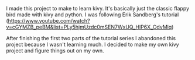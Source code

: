 I made this project to make to learn kivy. It's basically just the classic flappy bird made with kivy and python.
I was following Erik Sandberg's tutorial (https://www.youtube.com/watch?v=cGYMZB_peBM&list=PLy5hjmUzdc0mSEN7WxUQ_HlP6X_OdvMlq)

After finishing the first two parts of the tutorial series I abandoned this project because I wasn't learning much. I decided to make my own kivy project and figure things out on my own.
